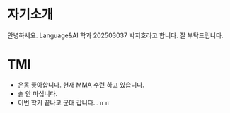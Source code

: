 # 자기소개
  안녕하세요. Language&AI 학과 202503037 박지호라고 합니다. 잘 부탁드립니다.

# TMI
  - 운동 좋아합니다. 현재 MMA 수련 하고 있습니다.
  - 술 안 마십니다.
  - 이번 학기 끝나고 군대 갑니다...ㅠㅠ
